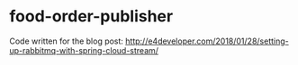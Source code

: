 # food-order-publisher
Code written for the blog post: http://e4developer.com/2018/01/28/setting-up-rabbitmq-with-spring-cloud-stream/
